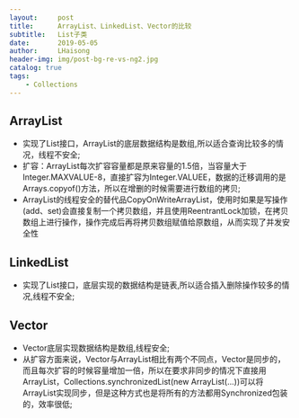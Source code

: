 ```yaml
---
layout:     post
title:      ArrayList、LinkedList、Vector的比较
subtitle:   List子类
date:       2019-05-05
author:     LHaisong
header-img: img/post-bg-re-vs-ng2.jpg
catalog: true
tags:
    - Collections
---
```

## ArrayList  
- 实现了List接口，ArrayList的底层数据结构是数组,所以适合查询比较多的情况，线程不安全;
- 扩容：ArrayList每次扩容容量都是原来容量的1.5倍，当容量大于Integer.MAXVALUE-8，直接扩容为Integer.VALUEE，数据的迁移调用的是Arrays.copyof()方法，所以在增删的时候需要进行数组的拷贝;
- ArrayList的线程安全的替代品CopyOnWriteArrayList，使用时如果是写操作(add、set)会直接复制一个拷贝数组，并且使用ReentrantLock加锁，在拷贝数组上进行操作，操作完成后再将拷贝数组赋值给原数组，从而实现了并发安全性

## LinkedList
- 实现了List接口，底层实现的数据结构是链表,所以适合插入删除操作较多的情况,线程不安全;

## Vector
- Vector底层实现数据结构是数组,线程安全;
- 从扩容方面来说，Vector与ArrayList相比有两个不同点，Vector是同步的，而且每次扩容的时候容量增加一倍，所以在要求非同步的情况下直接用ArrayList，Collections.synchronizedList(new ArrayList(...))可以将ArrayList实现同步，但是这种方式也是将所有的方法都用Synchronized包装的，效率很低;
